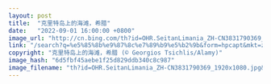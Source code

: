 ```yaml
---
layout: post
title:  "克里特岛上的海滩，希腊"
date:   "2022-09-01 16:00:00 +0800"
image_url: "http://cn.bing.com/th?id=OHR.SeitanLimania_ZH-CN3831790369_1920x1080.jpg&rf=LaDigue_1920x1080.jpg&pid=hp"
link: "/search?q=%e5%85%8b%e9%87%8c%e7%89%b9%e5%b2%9b&form=hpcapt&mkt=zh-cn"
copyright: "克里特岛上的海滩，希腊 (© Georgios Tsichlis/Alamy)"
image_hash: "6d5fbf45aebe1f25d829ddb340c8c987"
image_filename: "th?id=OHR.SeitanLimania_ZH-CN3831790369_1920x1080.jpg&rf=LaDigue_1920x1080.jpg&pid=hp"
---
```

